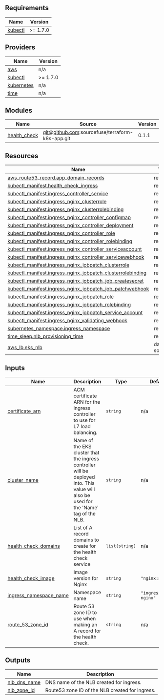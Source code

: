 <!-- BEGINNING OF PRE-COMMIT-TERRAFORM DOCS HOOK -->
## Requirements

| Name | Version |
|------|---------|
| <a name="requirement_kubectl"></a> [kubectl](#requirement\_kubectl) | >= 1.7.0 |

## Providers

| Name | Version |
|------|---------|
| <a name="provider_aws"></a> [aws](#provider\_aws) | n/a |
| <a name="provider_kubectl"></a> [kubectl](#provider\_kubectl) | >= 1.7.0 |
| <a name="provider_kubernetes"></a> [kubernetes](#provider\_kubernetes) | n/a |
| <a name="provider_time"></a> [time](#provider\_time) | n/a |

## Modules

| Name | Source | Version |
|------|--------|---------|
| <a name="module_health_check"></a> [health\_check](#module\_health\_check) | git@github.com:sourcefuse/terraform-k8s-app.git | 0.1.1 |

## Resources

| Name | Type |
|------|------|
| [aws_route53_record.app_domain_records](https://registry.terraform.io/providers/hashicorp/aws/latest/docs/resources/route53_record) | resource |
| [kubectl_manifest.health_check_ingress](https://registry.terraform.io/providers/gavinbunney/kubectl/latest/docs/resources/manifest) | resource |
| [kubectl_manifest.ingress_controller_service](https://registry.terraform.io/providers/gavinbunney/kubectl/latest/docs/resources/manifest) | resource |
| [kubectl_manifest.ingress_nginx_clusterrole](https://registry.terraform.io/providers/gavinbunney/kubectl/latest/docs/resources/manifest) | resource |
| [kubectl_manifest.ingress_nginx_clusterrolebinding](https://registry.terraform.io/providers/gavinbunney/kubectl/latest/docs/resources/manifest) | resource |
| [kubectl_manifest.ingress_nginx_controller_configmap](https://registry.terraform.io/providers/gavinbunney/kubectl/latest/docs/resources/manifest) | resource |
| [kubectl_manifest.ingress_nginx_controller_deployment](https://registry.terraform.io/providers/gavinbunney/kubectl/latest/docs/resources/manifest) | resource |
| [kubectl_manifest.ingress_nginx_controller_role](https://registry.terraform.io/providers/gavinbunney/kubectl/latest/docs/resources/manifest) | resource |
| [kubectl_manifest.ingress_nginx_controller_rolebinding](https://registry.terraform.io/providers/gavinbunney/kubectl/latest/docs/resources/manifest) | resource |
| [kubectl_manifest.ingress_nginx_controller_serviceaccount](https://registry.terraform.io/providers/gavinbunney/kubectl/latest/docs/resources/manifest) | resource |
| [kubectl_manifest.ingress_nginx_controller_servicewebhook](https://registry.terraform.io/providers/gavinbunney/kubectl/latest/docs/resources/manifest) | resource |
| [kubectl_manifest.ingress_nginx_jobpatch_clusterrole](https://registry.terraform.io/providers/gavinbunney/kubectl/latest/docs/resources/manifest) | resource |
| [kubectl_manifest.ingress_nginx_jobpatch_clusterrolebinding](https://registry.terraform.io/providers/gavinbunney/kubectl/latest/docs/resources/manifest) | resource |
| [kubectl_manifest.ingress_nginx_jobpatch_job_createsecret](https://registry.terraform.io/providers/gavinbunney/kubectl/latest/docs/resources/manifest) | resource |
| [kubectl_manifest.ingress_nginx_jobpatch_job_patchwebhook](https://registry.terraform.io/providers/gavinbunney/kubectl/latest/docs/resources/manifest) | resource |
| [kubectl_manifest.ingress_nginx_jobpatch_role](https://registry.terraform.io/providers/gavinbunney/kubectl/latest/docs/resources/manifest) | resource |
| [kubectl_manifest.ingress_nginx_jobpatch_rolebinding](https://registry.terraform.io/providers/gavinbunney/kubectl/latest/docs/resources/manifest) | resource |
| [kubectl_manifest.ingress_nginx_jobpatch_service_account](https://registry.terraform.io/providers/gavinbunney/kubectl/latest/docs/resources/manifest) | resource |
| [kubectl_manifest.ingress_nginx_validating_webhook](https://registry.terraform.io/providers/gavinbunney/kubectl/latest/docs/resources/manifest) | resource |
| [kubernetes_namespace.ingress_namespace](https://registry.terraform.io/providers/hashicorp/kubernetes/latest/docs/resources/namespace) | resource |
| [time_sleep.nlb_provisioning_time](https://registry.terraform.io/providers/hashicorp/time/latest/docs/resources/sleep) | resource |
| [aws_lb.eks_nlb](https://registry.terraform.io/providers/hashicorp/aws/latest/docs/data-sources/lb) | data source |

## Inputs

| Name | Description | Type | Default | Required |
|------|-------------|------|---------|:--------:|
| <a name="input_certificate_arn"></a> [certificate\_arn](#input\_certificate\_arn) | ACM certificate ARN for the ingress controller to use for L7 load balancing. | `string` | n/a | yes |
| <a name="input_cluster_name"></a> [cluster\_name](#input\_cluster\_name) | Name of the EKS cluster that the ingress controller will be deployed into. This value will also be used for the 'Name' tag of the NLB. | `string` | n/a | yes |
| <a name="input_health_check_domains"></a> [health\_check\_domains](#input\_health\_check\_domains) | List of A record domains to create for the health check service | `list(string)` | n/a | yes |
| <a name="input_health_check_image"></a> [health\_check\_image](#input\_health\_check\_image) | Image version for Nginx | `string` | `"nginx:alpine"` | no |
| <a name="input_ingress_namespace_name"></a> [ingress\_namespace\_name](#input\_ingress\_namespace\_name) | Namespace name | `string` | `"ingress-nginx"` | no |
| <a name="input_route_53_zone_id"></a> [route\_53\_zone\_id](#input\_route\_53\_zone\_id) | Route 53 zone ID to use when making an A record for the health check. | `string` | n/a | yes |

## Outputs

| Name | Description |
|------|-------------|
| <a name="output_nlb_dns_name"></a> [nlb\_dns\_name](#output\_nlb\_dns\_name) | DNS name of the NLB created for ingress. |
| <a name="output_nlb_zone_id"></a> [nlb\_zone\_id](#output\_nlb\_zone\_id) | Route53 zone ID of the NLB created for ingress. |
<!-- END OF PRE-COMMIT-TERRAFORM DOCS HOOK -->
